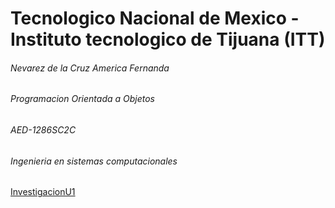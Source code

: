 
# Tecnologico Nacional de Mexico - Instituto tecnologico de Tijuana (ITT) 
###### Nevarez de la Cruz America Fernanda
###### Programacion Orientada a Objetos
###### AED-1286SC2C
###### Ingenieria en sistemas computacionales
[InvestigacionU1](./ParadigmaOO/README.md)
